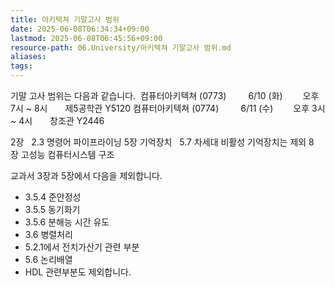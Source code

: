 ```yaml
---
title: 아키텍쳐 기말고사 범위
date: 2025-06-08T06:34:34+09:00
lastmod: 2025-06-08T06:45:56+09:00
resource-path: 06.University/아키텍쳐 기말고사 범위.md
aliases: 
tags: 
---
```

기말 고사 범위는 다음과 같습니다. 
컴퓨터아키텍쳐 (0773)     6/10 (화)     오후 7시 ~ 8시    제5공학관 Y5120
컴퓨터아키텍쳐 (0774)     6/11 (수)     오후 3시 ~ 4시    창조관 Y2446


2장
  2.3 명령어 파이프라이닝
5장 기억장치
  5.7 차세대 비활성 기억장치는 제외
8장 고성능 컴퓨터시스템 구조


교과서 3장과 5장에서 다음을 제외합니다. 
- 3.5.4 준안정성
- 3.5.5 동기화기
- 3.5.6 분해능 시간 유도
- 3.6 병렬처리 
- 5.2.1에서 전치가산기 관련 부분
- 5.6 논리배열
- HDL 관련부분도 제외합니다.

